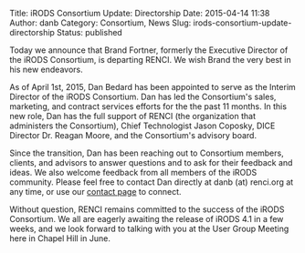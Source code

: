 Title: iRODS Consortium Update: Directorship
Date: 2015-04-14 11:38
Author: danb
Category: Consortium, News
Slug: irods-consortium-update-directorship
Status: published

Today we announce that Brand Fortner, formerly the Executive Director of
the iRODS Consortium, is departing RENCI. We wish Brand the very best in
his new endeavors.

As of April 1st, 2015, Dan Bedard has been appointed to serve as the
Interim Director of the iRODS Consortium. Dan has led the Consortium's
sales, marketing, and contract services efforts for the the past 11
months. In this new role, Dan has the full support of RENCI (the
organization that administers the Consortium), Chief Technologist Jason
Coposky, DICE Director Dr. Reagan Moore, and the Consortium's advisory
board.  
<!--more-->

Since the transition, Dan has been reaching out to Consortium members,
clients, and advisors to answer questions and to ask for their feedback
and ideas. We also welcome feedback from all members of the iRODS
community. Please feel free to contact Dan directly at danb (at)
renci.org at any time, or use our [contact
page](http://irods.org/contact/ "Contact Us…") to connect.

Without question, RENCI remains committed to the success of the iRODS
Consortium. We all are eagerly awaiting the release of iRODS 4.1 in a
few weeks, and we look forward to talking with you at the User Group
Meeting here in Chapel Hill in June.
